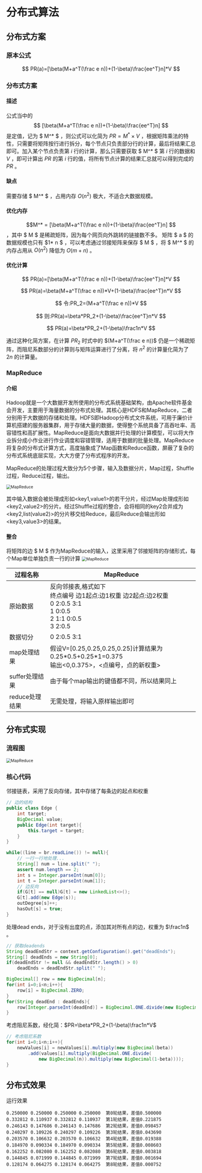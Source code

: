 # 分布式算法



## 分布式方案

### 原本公式

$$
PR(a)=[\beta(M+a^T(\frac e n))+(1-\beta)\frac{ee^T}n]*V
$$

### 分布式方案

#### 描述

公式当中的  $$ [\beta(M+a^T(\frac e n))+(1-\beta)\frac{ee^T}n] $$  是定值，记为 $ M^* $ ，则公式可以化简为 $PR=M^*\times V$ ，根据矩阵乘法的特性，只需要将矩阵按行进行拆分，每个节点只负责部分行的计算，最后将结果汇总即可。加入某个节点负责第 $i$ 行的计算，那么只需要获取 $ M^* $ 第 $i$ 行的数据和 $V$ ，即可计算出 $PR$ 的第 $i$ 行的值，将所有节点计算的结果汇总就可以得到完成的 $PR$ 。

#### 缺点

需要存储 $ M^* $ ，占用内存 $O(n^2)$ 极大，不适合大数据规模。

#### 优化内存

  $$M^* = [\beta(M+a^T(\frac e n))+(1-\beta)\frac{ee^T}n] $$  ，其中 $ M $ 是稀疏矩阵，因为每个网页向外跳转的链接数不多。 矩阵 $ a $ 的数据规模也只有 $1* n $ ，可以考虑通过邻接矩阵来保存 $ M $ ，将 $ M^* $ 的内存占用从 $O(n^2)$ 降低为 $O(m+n)$ 。

#### 优化计算

$$
PR(a)=[\beta(M+a^T(\frac e n))+(1-\beta)\frac{ee^T}n]*V
$$

$$
PR(a)=\beta(M+a^T(\frac e n))*V+(1-\beta)\frac{ee^T}n*V
$$

$$
令:PR_2=(M+a^T(\frac e n))*V
$$

$$
则:PR(a)=\beta*PR_2+(1-\beta)\frac{ee^T}n*V
$$

$$
PR(a)=\beta*PR_2+(1-\beta)\frac1n*V
$$

通过这种化简方案，在计算 $PR_2$ 时式中的 $(M+a^T(\frac e n))$ 仍是一个稀疏矩阵，而阻尼系数部分的计算则与矩阵运算进行了分离，将 $n^2$ 的计算量化简为了 $2n$ 的计算量。

### MapReduce

#### 介绍

Hadoop就是一个大数据开发所使用的分布式系统基础架构，由Apache软件基金会开发，主要用于海量数据的分布式处理。其核心是HDFS和MapReduce，二者分别用于大数据的存储和处理。HDFS即Hadoop分布式文件系统，可用于廉价计算机搭建的服务器集群，用于存储大量的数据，使得整个系统具备了高吞吐率、高容错性和高扩展性。MapReduce是面向大数据并行处理的计算模型，可以将大作业拆分成小作业进行作业调度和容错管理，适用于数据的批量处理。MapReduce将复杂的分布式计算方式，高度抽象成了Map函数和Reduce函数，屏蔽了复杂的分布式系统底层实现，大大方便了分布式程序的开发。

MapReduce的处理过程大致分为5个步骤，输入及数据分片，Map过程，Shuffle过程，Reduce过程，输出。

<img src=".\img\MapReduce.png" alt="MapReduce" style="zoom:75%;" />

其中输入数据会被处理成形如<key1,value1>的若干分片，经过Map处理成形如<key2,value2>的分片。经过Shuffle过程的整合，会将相同的key2合并成为<key2,list(value2)>的分片移交给Reduce，最后Reduce会输出形如<key3,value3>的结果。

#### 整合

将矩阵的边 $ M $ 作为MapReduce的输入，这里采用了邻接矩阵的存储形式，每个Map单位单独负责一行的计算
<img src=".\img\graph.png" alt="MapReduce" style="zoom:75%;" />

| 过程名称  | MapReduce |
| --------- | --------- |
| 原始数据 | 反向邻接表,格式如下<br>终点编号 边1起点:边1权重 边2起点:边2权重<br>0 2:0.5 3:1<br>1 0:0.5<br>2 1:1 0:0.5<br>3 2:0.5 |
| 数据切分 | 0 2:0.5 3:1 |
| map处理结果 | 假设V=[0.25,0.25,0.25,0.25]计算结果为0.25\*0.5+0.25\*1=0.375<br>输出<0,0.375>，<点编号，点的新权重> |
| suffer处理结果 | 由于每个map输出的键值都不同，所以结果同上 |
| reduce处理结果 | 无需处理，将输入原样输出即可 |

## 分布式实现

### 流程图

<img src=".\img\PageRank分布式流程图.png" alt="MapReduce" style="zoom:75%;" />

### 核心代码

邻接链表，采用了反向存储，其中存储了每条边的起点和权重

```java
// 边的结构
public class Edge {
    int target;
    BigDecimal value;
    public Edge(int target){
        this.target = target;
    }
}

while((line = br.readLine()) != null){
    // 一行一行地处理...
    String[] num = line.split(" ");
    assert num.length == 2;
    int s = Integer.parseInt(num[0]);
    int t = Integer.parseInt(num[1]);
    // 边反向
    if(G[t] == null)G[t] = new LinkedList<>();
    G[t].add(new Edge(s));
    outDegree[s]++;
    hasOut[s] = true;
}
```

处理dead ends，对于没有出度的点，添加其对所有点的边，权重为 $\frac1n$ 。

```java
// 获取deadends
String deadEndStr = context.getConfiguration().get("deadEnds");
String[] deadEnds = new String[0];
if(deadEndStr != null && deadEndStr.length() > 0)
    deadEnds = deadEndStr.split(" ");

BigDecimal[] row = new BigDecimal[n];
for(int i=0;i<n;i++){
    row[i] = BigDecimal.ZERO;
}
for(String deadEnd : deadEnds){
    row[Integer.parseInt(deadEnd)] = BigDecimal.ONE.divide(new BigDecimal(n));
}
```

考虑阻尼系数，经化简：$PR=\beta*PR_2+(1-\beta)\frac1n*V$

```java
// 考虑阻尼系数
for(int i=0;i<n;i++){
    newValues[i] = newValues[i].multiply(new BigDecimal(beta))
        .add(values[i].multiply(BigDecimal.ONE.divide(
            new BigDecimal(n)).multiply(new BigDecimal(1-beta))));
}
```

## 分布式效果

运行效果

```
0.250000 0.250000 0.250000 0.250000  第0轮结果，差值0.500000
0.332812 0.110937 0.332812 0.110937  第1轮结果，差值0.221875
0.246143 0.147686 0.246143 0.147686  第2轮结果，差值0.098457
0.240297 0.109226 0.240297 0.109226  第3轮结果，差值0.043690
0.203570 0.106632 0.203570 0.106632  第4轮结果，差值0.019388
0.184970 0.090334 0.184970 0.090334  第5轮结果，差值0.008603
0.162252 0.082080 0.162252 0.082080  第6轮结果，差值0.003818
0.144845 0.071999 0.144845 0.071999  第7轮结果，差值0.001694
0.128174 0.064275 0.128174 0.064275  第8轮结果，差值0.000752
```

